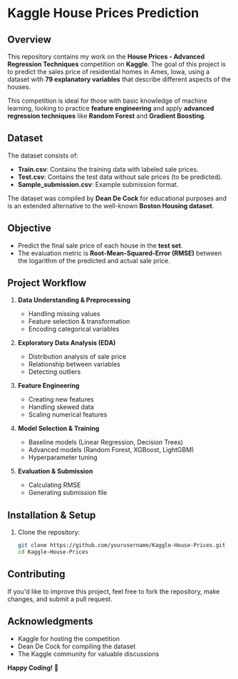 # Kaggle House Prices Prediction

## Overview
This repository contains my work on the **House Prices - Advanced Regression Techniques** competition on **Kaggle**. The goal of this project is to predict the sales price of residential homes in Ames, Iowa, using a dataset with **79 explanatory variables** that describe different aspects of the houses.

This competition is ideal for those with basic knowledge of machine learning, looking to practice **feature engineering** and apply **advanced regression techniques** like **Random Forest** and **Gradient Boosting**.

## Dataset
The dataset consists of:
- **Train.csv**: Contains the training data with labeled sale prices.
- **Test.csv**: Contains the test data without sale prices (to be predicted).
- **Sample_submission.csv**: Example submission format.

The dataset was compiled by **Dean De Cock** for educational purposes and is an extended alternative to the well-known **Boston Housing dataset**.

## Objective
- Predict the final sale price of each house in the **test set**.
- The evaluation metric is **Root-Mean-Squared-Error (RMSE)** between the logarithm of the predicted and actual sale price.

## Project Workflow
1. **Data Understanding & Preprocessing**
   - Handling missing values
   - Feature selection & transformation
   - Encoding categorical variables
   
2. **Exploratory Data Analysis (EDA)**
   - Distribution analysis of sale price
   - Relationship between variables
   - Detecting outliers
   
3. **Feature Engineering**
   - Creating new features
   - Handling skewed data
   - Scaling numerical features
   
4. **Model Selection & Training**
   - Baseline models (Linear Regression, Decision Trees)
   - Advanced models (Random Forest, XGBoost, LightGBM)
   - Hyperparameter tuning
   
5. **Evaluation & Submission**
   - Calculating RMSE
   - Generating submission file

## Installation & Setup
1. Clone the repository:
   ```bash
   git clone https://github.com/yourusername/Kaggle-House-Prices.git
   cd Kaggle-House-Prices
   ```
## Contributing
If you'd like to improve this project, feel free to fork the repository, make changes, and submit a pull request.

## Acknowledgments
- Kaggle for hosting the competition
- Dean De Cock for compiling the dataset
- The Kaggle community for valuable discussions

**Happy Coding! 🚀**

